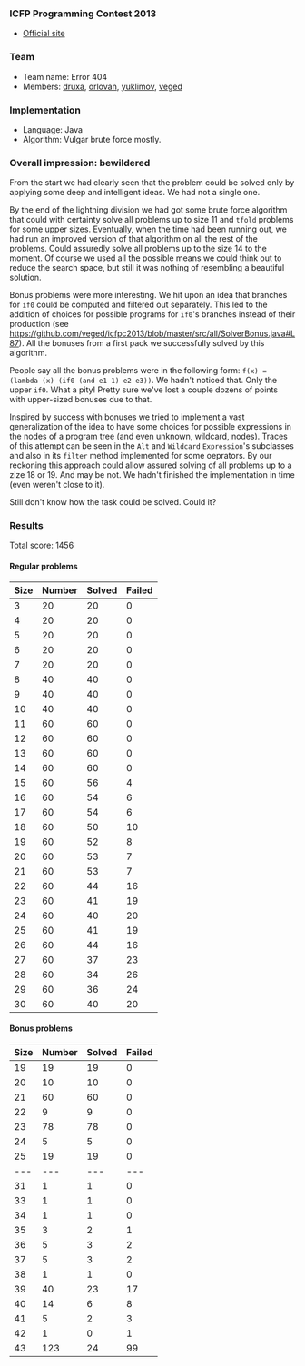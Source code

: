 ### ICFP Programming Contest 2013

 - [Official site](http://icfpc2013.cloudapp.net)

### Team
 - Team name: Error 404
 - Members: [druxa](https://github.com/druxa/), [orlovan](https://github.com/orlovan/), [yuklimov](https://github.com/yuklimov/), [veged](https://github.com/veged/)

### Implementation
 - Language: Java
 - Algorithm: Vulgar brute force mostly.

### Overall impression: bewildered

From the start we had clearly seen that the problem could be solved only by applying some deep and intelligent ideas. We had not a single one. 

By the end of the lightning division we had got some brute force algorithm that could with certainty solve all problems up to size 11 and `tfold` problems for some upper sizes.
Eventually, when the time had been running out, we had run an improved version of that algorithm on all the rest of the problems. Could assuredly solve all problems up to the size 14 to the moment. Of course we used all the possible means we could think out to reduce the search space, but still it was nothing of resembling a beautiful solution.

Bonus problems were more interesting. We hit upon an idea that branches for `if0` could be computed and filtered out separately. This led to the addition of choices for possible programs for `if0`'s branches instead of their production (see https://github.com/veged/icfpc2013/blob/master/src/all/SolverBonus.java#L87). All the bonuses from a first pack we successfully solved by this algorithm.

People say all the bonus problems were in the following form: `f(x) = (lambda (x) (if0 (and e1 1) e2 e3))`.  We hadn't noticed that.  Only the upper `if0`.  What a pity!  Pretty sure we've lost a couple dozens of points with upper-sized bonuses due to that.

Inspired by success with bonuses we tried to implement a vast generalization of the idea to have some choices for possible expressions in the nodes of a program tree (and even unknown, wildcard, nodes). Traces of this attempt can be seen in the `Alt` and `Wildcard` `Expression`'s subclasses and also in its `filter` method implemented for some oeprators.  By our reckoning this approach could allow assured solving of all problems up to a zize 18 or 19.  And may be not. We hadn't finished the implementation in time (even weren't close to it).

Still don't know how the task could be solved. Could it?

### Results

Total score: 1456

#### Regular problems
Size|Number|Solved|Failed
----|----|----|----
 3  | 20 | 20 |  0
 4  | 20 | 20 |  0
 5  | 20 | 20 |  0
 6  | 20 | 20 |  0
 7  | 20 | 20 |  0
 8  | 40 | 40 |  0
 9  | 40 | 40 |  0
10  | 40 | 40 |  0
11  | 60 | 60 |  0
12  | 60 | 60 |  0
13  | 60 | 60 |  0
14  | 60 | 60 |  0
15  | 60 | 56 |  4
16  | 60 | 54 |  6
17  | 60 | 54 |  6
18  | 60 | 50 | 10
19  | 60 | 52 |  8
20  | 60 | 53 |  7
21  | 60 | 53 |  7
22  | 60 | 44 | 16
23  | 60 | 41 | 19
24  | 60 | 40 | 20
25  | 60 | 41 | 19
26  | 60 | 44 | 16
27  | 60 | 37 | 23
28  | 60 | 34 | 26
29  | 60 | 36 | 24
30  | 60 | 40 | 20

#### Bonus problems
Size|Number|Solved|Failed
----|----|----|----
19  |  19 | 19 |  0
20  |  10 | 10 |  0
21  |  60 | 60 |  0
22  |   9 |  9 |  0
23  |  78 | 78 |  0
24  |   5 |  5 |  0
25  |  19 | 19 |  0
--- | --- | ---| ---
31  |   1 |  1 |  0
33  |   1 |  1 |  0
34  |   1 |  1 |  0
35  |   3 |  2 |  1
36  |   5 |  3 |  2
37  |   5 |  3 |  2
38  |   1 |  1 |  0
39  |  40 | 23 | 17
40  |  14 |  6 |  8
41  |   5 |  2 |  3
42  |   1 |  0 |  1
43  | 123 | 24 | 99
